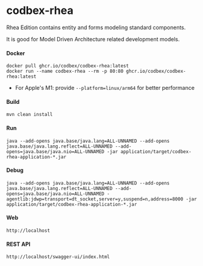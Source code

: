 # codbex-rhea

Rhea Edition contains entity and forms modeling standard components.

It is good for Model Driven Architecture related development models.


#### Docker

```
docker pull ghcr.io/codbex/codbex-rhea:latest
docker run --name codbex-rhea --rm -p 80:80 ghcr.io/codbex/codbex-rhea:latest
```

- For Apple's M1: provide `--platform=linux/arm64` for better performance		

#### Build

```
mvn clean install
```
	
#### Run

```
java --add-opens java.base/java.lang=ALL-UNNAMED --add-opens java.base/java.lang.reflect=ALL-UNNAMED --add-opens=java.base/java.nio=ALL-UNNAMED -jar application/target/codbex-rhea-application-*.jar
```

#### Debug

```
java --add-opens java.base/java.lang=ALL-UNNAMED --add-opens java.base/java.lang.reflect=ALL-UNNAMED --add-opens=java.base/java.nio=ALL-UNNAMED -agentlib:jdwp=transport=dt_socket,server=y,suspend=n,address=8000 -jar application/target/codbex-rhea-application-*.jar
```
	
#### Web

```
http://localhost
```

#### REST API

```
http://localhost/swagger-ui/index.html
```
